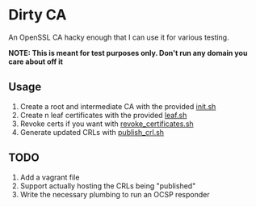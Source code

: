# Dirty CA

An OpenSSL CA hacky enough that I can use it for various testing.

**NOTE: This is meant for test purposes only. Don't run any domain you care about off it**

## Usage

1. Create a root and intermediate CA with the provided [init.sh](init.sh)
1. Create n leaf certificates with the provided [leaf.sh](leaf.sh)
1. Revoke certs if you want with [revoke_certificates.sh](revoke_certificates.sh)
1. Generate updated CRLs with [publish_crl.sh](public_crl.sh)

## TODO

1. Add a vagrant file
1. Support actually hosting the CRLs being "published"
1. Write the necessary plumbing to run an OCSP responder

